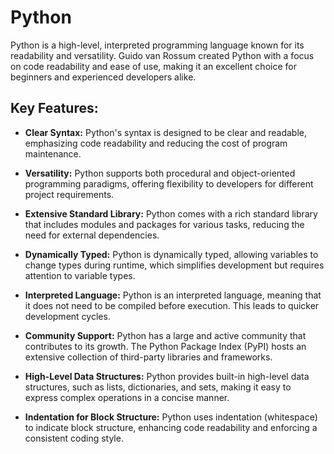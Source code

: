 # Python

Python is a high-level, interpreted programming language known for its readability and versatility. Guido van Rossum created Python with a focus on code readability and ease of use, making it an excellent choice for beginners and experienced developers alike.

## Key Features:

- **Clear Syntax:** Python's syntax is designed to be clear and readable, emphasizing code readability and reducing the cost of program maintenance.

- **Versatility:** Python supports both procedural and object-oriented programming paradigms, offering flexibility to developers for different project requirements.

- **Extensive Standard Library:** Python comes with a rich standard library that includes modules and packages for various tasks, reducing the need for external dependencies.

- **Dynamically Typed:** Python is dynamically typed, allowing variables to change types during runtime, which simplifies development but requires attention to variable types.

- **Interpreted Language:** Python is an interpreted language, meaning that it does not need to be compiled before execution. This leads to quicker development cycles.

- **Community Support:** Python has a large and active community that contributes to its growth. The Python Package Index (PyPI) hosts an extensive collection of third-party libraries and frameworks.

- **High-Level Data Structures:** Python provides built-in high-level data structures, such as lists, dictionaries, and sets, making it easy to express complex operations in a concise manner.

- **Indentation for Block Structure:** Python uses indentation (whitespace) to indicate block structure, enhancing code readability and enforcing a consistent coding style.